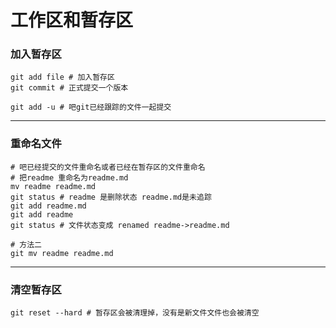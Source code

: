 # 工作区和暂存区

### 加入暂存区

```shell
git add file # 加入暂存区
git commit # 正式提交一个版本

git add -u # 吧git已经跟踪的文件一起提交
```

------

### 重命名文件

```shell
# 吧已经提交的文件重命名或者已经在暂存区的文件重命名
# 把readme 重命名为readme.md
mv readme readme.md
git status # readme 是删除状态 readme.md是未追踪
git add readme.md
git add readme
git status # 文件状态变成 renamed readme->readme.md

# 方法二
git mv readme readme.md
```

------

### 清空暂存区

```shell
git reset --hard # 暂存区会被清理掉，没有是新文件文件也会被清空
```

